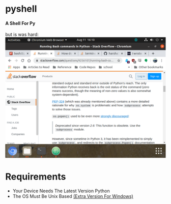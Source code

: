 # pyshell
#### A Shell For Py
but is was hard:
![Snapshot Of Work](Capture.PNG)

# Requirements
* Your Device Needs The Latest Version Python
* The OS Must Be Unix Based [(Extra Version For Windows)](https://github.com/harsha7addanki/pyshell/tree/win)

